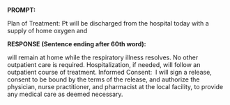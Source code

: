 **PROMPT:**

Plan of Treatment:  Pt will be discharged from the hospital today with a supply of home oxygen and 

**RESPONSE (Sentence ending after 60th word):**

will remain at home while the respiratory illness resolves. No other outpatient care is required. Hospitalization, if needed, will follow an outpatient course of treatment. Informed Consent:   I will sign a release, consent to be bound by the terms of the release, and authorize the physician, nurse practitioner, and pharmacist at the local facility, to provide any medical care as deemed necessary. 